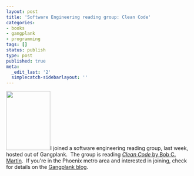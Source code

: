 ```yaml
---
layout: post
title: 'Software Engineering reading group: Clean Code'
categories:
- books
- gangplank
- programming
tags: []
status: publish
type: post
published: true
meta:
  _edit_last: '2'
  simplecatch-sidebarlayout: ''
---
```

<a href="http://www.amazon.com/gp/product/0132350882/ref=as_li_ss_il?ie=UTF8&amp;tag=wiltblog-20&amp;linkCode=as2&amp;camp=217145&amp;creative=399369&amp;creativeASIN=0132350882"><img class="alignright" src="http://photos.smugmug.com/photos/i-QB9t5HC/0/O/i-QB9t5HC.jpg" alt="" width="120" height="160" /></a>I joined a software engineering reading group, last week, hosted out of Gangplank.  The group is reading <a href="http://www.amazon.com/gp/product/0132350882/ref=as_li_ss_tl?ie=UTF8&amp;tag=wiltblog-20&amp;linkCode=as2&amp;camp=217145&amp;creative=399369&amp;creativeASIN=0132350882"><em>Clean Code</em> by Bob C. Martin</a>.  If you're in the Phoenix metro area and interested in joining, check for details on the <a href="http://gangplankhq.com/2011/06/software-engineering-reading-group/">Gangplank blog</a>.
